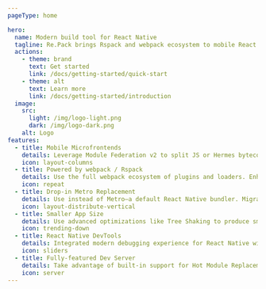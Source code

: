 ```yaml
---
pageType: home

hero:
  name: Modern build tool for React Native
  tagline: Re.Pack brings Rspack and webpack ecosystem to mobile React Native apps
  actions:
    - theme: brand
      text: Get started
      link: /docs/getting-started/quick-start
    - theme: alt
      text: Learn more
      link: /docs/getting-started/introduction
  image:
    src:
      light: /img/logo-light.png
      dark: /img/logo-dark.png
    alt: Logo
features:
  - title: Mobile Microfrontends
    details: Leverage Module Federation v2 to split JS or Hermes bytecode bundle into smaller chunks and download on-demand from a server.
    icon: layout-columns
  - title: Powered by webpack / Rspack
    details: Use the full webpack ecosystem of plugins and loaders. Enhance with Rspack for build and fast refresh speed.
    icon: repeat
  - title: Drop-in Metro Replacement
    details: Use instead of Metro—a default React Native bundler. Migrate with a single command. All platforms supported.
    icon: layout-distribute-vertical
  - title: Smaller App Size
    details: Use advanced optimizations like Tree Shaking to produce smaller Hermes bytecode size, improving app startup.
    icon: trending-down
  - title: React Native DevTools
    details: Integrated modern debugging experience for React Native with console, breakpoints, CPU, Memory and React profiling.
    icon: sliders
  - title: Fully-featured Dev Server
    details: Take advantage of built-in support for Hot Module Replacement, Fast Refresh, error symbolication, and source maps support.
    icon: server
---
```

